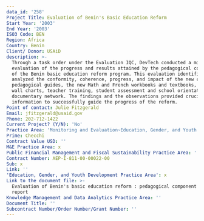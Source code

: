 ```yaml
---
data_id: '258'
Project Title: Evaluation of Benin's Basic Education Reform
Start Year: '2003'
End Year: '2003'
ISO3 Code: BEN
Region: Africa
Country: Benin
Client/ Donor: USAiD
description: >-
  Through a task order under the Evaluation IQC, DevTech conducted a mid-course
  evaluation of the progress and results attained by the pedagogical component
  of the Benin basic education reform program. This evaluation identified and
  analyzed the conformity, coherence, progress, and impact of the new curricula,
  pedagogical guides, the new Math and French workbooks and textbooks, French
  wall charts, teacher training, student assessment and school orientation, and
  documentary network. The findings and the observations provided crucial
  information to successfully guide the progress of the reform.
Point of contact: Julie Fitzgerald
Email: jfitzgerald@usaid.gov
Phone: 202-712-1422
Current Project? (Y/N): 'No'
Practice Area: 'Monitoring and Evaluation~Education, Gender, and Youth'
Prime: Checchi
Contract Value USD: ''
M&E Practice Area: x
Public Financial Management and Fiscal Sustainability Practice Area: ''
Contract Number: AEP-I-811-00-00022-00
Sub: x
Link: ''
'Education, Gender, and Youth Development Practice Area': x
Link to the document file: >-
  Evaluation of Benin's basic education reform : pedagogical component -- final
  report
Knowledge Management and Data Analytics Practice Area: ''
Document Title: ''
Subcontract Number/Order Number/Grant Number: ''
---
```

